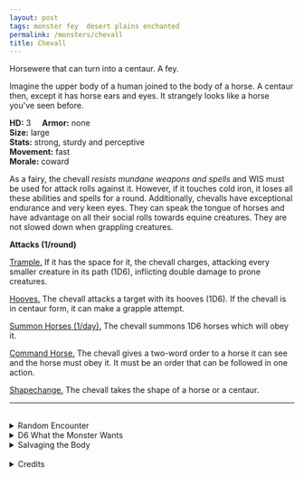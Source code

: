 ```yaml
---
layout: post
tags: monster fey  desert plains enchanted
permalink: /monsters/chevall
title: Chevall
---
```


Horsewere that can turn into a centaur. A fey.

Imagine the upper body of a human joined to the body of a horse. A centaur then, except it has horse ears and eyes. It strangely looks like a horse you've seen before.

**HD:** 3  &nbsp; &nbsp;  **Armor:** none <br>
**Size:** large <br>
**Stats:** strong, sturdy and perceptive <br>
**Movement:** fast <br>
**Morale:** coward <br>

As a fairy, the chevall *resists mundane weapons and spells* and WIS must be used for attack rolls against it. However, if it touches cold iron, it loses all these abilities and spells for a round. Additionally, chevalls have exceptional endurance and very keen eyes. They can speak the tongue of horses and have advantage on all their social rolls towards equine creatures. They are not slowed down when grappling creatures.

**Attacks (1/round)**

<ins>Trample.</ins> If it has the space for it, the chevall charges, attacking every smaller creature in its path (1D6), inflicting double damage to prone creatures.

<ins>Hooves.</ins> The chevall attacks a target with its hooves (1D6). If the chevall is in centaur form, it can make a grapple attempt.

<ins>Summon Horses (1/day).</ins> The chevall summons 1D6 horses which will obey it.

<ins>Command Horse.</ins> The chevall gives a two-word order to a horse it can see and the horse must obey it. It must be an order that can be followed in one action.

<ins>Shapechange.</ins> The chevall takes the shape of a horse or a centaur.
<br>

---

<br>

<details markdown="1">
<summary>Random Encounter</summary>

1. **Monster:** 1D4 chevalls & 2D20 horses.
1. **Lair:** A vast herd of wild horses. <br>    &nbsp; OR <br>    **Omen:** Neigh and laughter.
1. **Spoor:** A caravan, its horses freed and its drivers dragged away.
1. **Tracks:** Horse tracks.
1. **Trace:**  A wild horse inspects your horses.
1. **Trace:** A tall wooden horse totem.
</details>

<details markdown="1">
<summary>D6 What the Monster Wants</summary>

1. Free all the horses.
1. Know how you treat your mount, it will test you.
1. Herd horses to the dream world.
1. Kidnap horse-loving kids and groom them into chevalls.
1. On the hunt for fruit.
1. Carry people to an archfey’s ball.
</details>

<details markdown="1">
<summary>Salvaging the Body</summary>

A bow made of chevall mane shoots exceptionally well and makes even better music.

Chevall leather is very supple, and makes excellent saddles. Except that no equine creatures will want to be ridden with one.

By learning how to whisper to mares like a chevall, a wizard can create a new spell with the word *horse*.

<span class="alchemy">**Chevall Musk.** Is very pleasant to equine creatures.</span>

</details>

<br>

<details markdown="1">
<summary>Credits</summary>
Originating from [Mystara](http://adnd.geoshitties.installgentoo.com/mm/chevall.html), the chevall must be one of the weirdest official DnD monster, which makes me want to find ways to use it. First of all, its name is just horse in French with an extra L. Secondly, it's a horse that can transform into a centaur, not the other way around!
</details>
